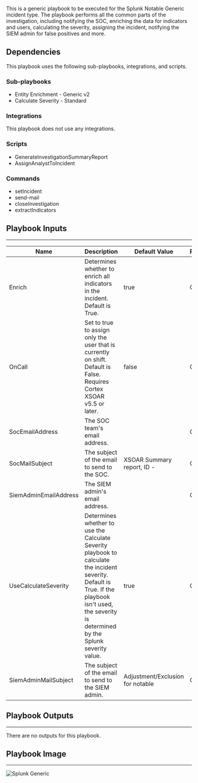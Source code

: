 This is a generic playbook to be executed for the Splunk Notable Generic incident type. The playbook performs all the common parts of the investigation, including notifying the SOC, enriching the data for indicators and users, calculating the severity, assigning the incident, notifying the SIEM admin for false positives and more.

## Dependencies
This playbook uses the following sub-playbooks, integrations, and scripts.

### Sub-playbooks
* Entity Enrichment - Generic v2
* Calculate Severity - Standard

### Integrations
This playbook does not use any integrations.

### Scripts
* GenerateInvestigationSummaryReport
* AssignAnalystToIncident

### Commands
* setIncident
* send-mail
* closeInvestigation
* extractIndicators

## Playbook Inputs
---

| **Name** | **Description** | **Default Value** | **Required** |
| --- | --- | --- | --- |
| Enrich | Determines whether to enrich all indicators in the incident. Default is True. | true | Optional |
| OnCall | Set to true to assign only the user that is currently on shift. Default is False. Requires Cortex XSOAR v5.5 or later. | false | Optional |
| SocEmailAddress | The SOC team's email address. |  | Optional |
| SocMailSubject | The subject of the email to send to the SOC. | XSOAR Summary report, ID -  | Optional |
| SiemAdminEmailAddress | The SIEM admin's email address. |  | Optional |
| UseCalculateSeverity | Determines whether to use the Calculate Severity playbook to calculate the incident severity. Default is True. If the playbook isn't used, the severity is determined by the Splunk severity value. | true | Optional |
| SiemAdminMailSubject | The subject of the email to send to the SIEM admin. | Adjustment/Exclusion for notable  | Optional |

## Playbook Outputs
---
There are no outputs for this playbook.

## Playbook Image
---
![Splunk Generic](https://raw.githubusercontent.com/cvescan/cvescan/1612bb1a42cd5c913d76775970f14a5bc2578695/Packs/SplunkPy/doc_files/Splunk_Generic.png)